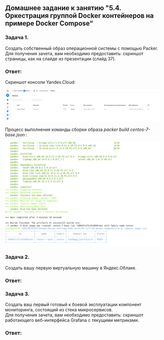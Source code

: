 ## Домашнее задание к занятию "5.4. Оркестрация группой Docker контейнеров на примере Docker Compose"  

### Задача 1.  
Создать собственный образ операционной системы с помощью Packer.  
Для получения зачета, вам необходимо предоставить: cкриншот страницы, как на слайде из презентации (слайд 37).  

### Ответ:  

Скриншот консоли Yandex.Cloud:  

![packer_centos7_screenshot.png](packer_centos7_screenshot.png)  

Процесс выполнения команды сборки образа _*packer build centos-7-base.json*_ :  

![packer_centos7.png](packer_centos7.png)  


### Задача 2.  
Создать вашу первую виртуальную машину в Яндекс.Облаке.  

### Ответ:  

### Задача 3.  
Создать ваш первый готовый к боевой эксплуатации компонент мониторинга, состоящий из стека микросервисов.  
Для получения зачета, вам необходимо предоставить: скриншот работающего веб-интерфейса Grafana с текущими метриками.  

### Ответ:  